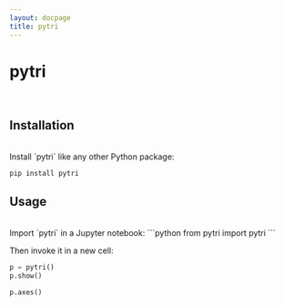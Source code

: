 ```yaml
---
layout: docpage
title: pytri
---
```


<h1 class="display-2">pytri</h1>

<br />

## Installation
<br />
Install `pytri` like any other Python package:

```shell
pip install pytri
```

## Usage
<br />
Import `pytri` in a Jupyter notebook:
```python
from pytri import pytri
```

Then invoke it in a new cell:
```python
p = pytri()
p.show()

p.axes()
```